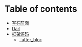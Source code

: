 # Table of contents

* [写在前面](README.md)
* [Dart](dart.md)
* [框架源码](third-party-lib-source/README.md)
  * [flutter\_bloc](third-party-lib-source/flutter_bloc.md)

